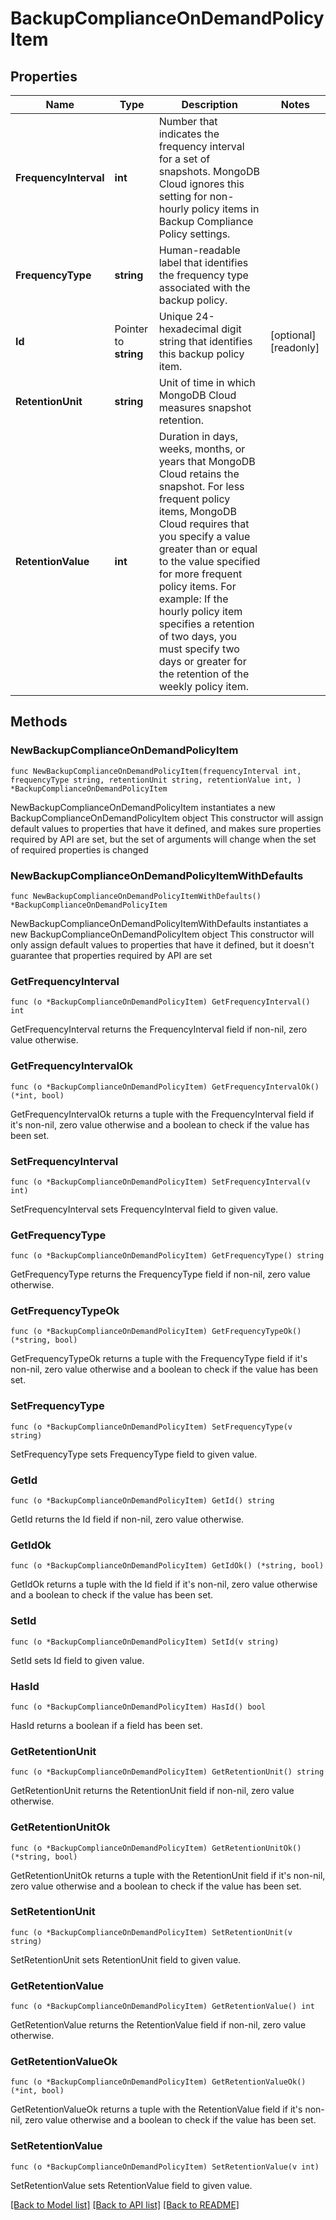 # BackupComplianceOnDemandPolicyItem

## Properties

Name | Type | Description | Notes
------------ | ------------- | ------------- | -------------
**FrequencyInterval** | **int** | Number that indicates the frequency interval for a set of snapshots. MongoDB Cloud ignores this setting for non-hourly policy items in Backup Compliance Policy settings. | 
**FrequencyType** | **string** | Human-readable label that identifies the frequency type associated with the backup policy. | 
**Id** | Pointer to **string** | Unique 24-hexadecimal digit string that identifies this backup policy item. | [optional] [readonly] 
**RetentionUnit** | **string** | Unit of time in which MongoDB Cloud measures snapshot retention. | 
**RetentionValue** | **int** | Duration in days, weeks, months, or years that MongoDB Cloud retains the snapshot. For less frequent policy items, MongoDB Cloud requires that you specify a value greater than or equal to the value specified for more frequent policy items.  For example: If the hourly policy item specifies a retention of two days, you must specify two days or greater for the retention of the weekly policy item. | 

## Methods

### NewBackupComplianceOnDemandPolicyItem

`func NewBackupComplianceOnDemandPolicyItem(frequencyInterval int, frequencyType string, retentionUnit string, retentionValue int, ) *BackupComplianceOnDemandPolicyItem`

NewBackupComplianceOnDemandPolicyItem instantiates a new BackupComplianceOnDemandPolicyItem object
This constructor will assign default values to properties that have it defined,
and makes sure properties required by API are set, but the set of arguments
will change when the set of required properties is changed

### NewBackupComplianceOnDemandPolicyItemWithDefaults

`func NewBackupComplianceOnDemandPolicyItemWithDefaults() *BackupComplianceOnDemandPolicyItem`

NewBackupComplianceOnDemandPolicyItemWithDefaults instantiates a new BackupComplianceOnDemandPolicyItem object
This constructor will only assign default values to properties that have it defined,
but it doesn't guarantee that properties required by API are set

### GetFrequencyInterval

`func (o *BackupComplianceOnDemandPolicyItem) GetFrequencyInterval() int`

GetFrequencyInterval returns the FrequencyInterval field if non-nil, zero value otherwise.

### GetFrequencyIntervalOk

`func (o *BackupComplianceOnDemandPolicyItem) GetFrequencyIntervalOk() (*int, bool)`

GetFrequencyIntervalOk returns a tuple with the FrequencyInterval field if it's non-nil, zero value otherwise
and a boolean to check if the value has been set.

### SetFrequencyInterval

`func (o *BackupComplianceOnDemandPolicyItem) SetFrequencyInterval(v int)`

SetFrequencyInterval sets FrequencyInterval field to given value.

### GetFrequencyType

`func (o *BackupComplianceOnDemandPolicyItem) GetFrequencyType() string`

GetFrequencyType returns the FrequencyType field if non-nil, zero value otherwise.

### GetFrequencyTypeOk

`func (o *BackupComplianceOnDemandPolicyItem) GetFrequencyTypeOk() (*string, bool)`

GetFrequencyTypeOk returns a tuple with the FrequencyType field if it's non-nil, zero value otherwise
and a boolean to check if the value has been set.

### SetFrequencyType

`func (o *BackupComplianceOnDemandPolicyItem) SetFrequencyType(v string)`

SetFrequencyType sets FrequencyType field to given value.

### GetId

`func (o *BackupComplianceOnDemandPolicyItem) GetId() string`

GetId returns the Id field if non-nil, zero value otherwise.

### GetIdOk

`func (o *BackupComplianceOnDemandPolicyItem) GetIdOk() (*string, bool)`

GetIdOk returns a tuple with the Id field if it's non-nil, zero value otherwise
and a boolean to check if the value has been set.

### SetId

`func (o *BackupComplianceOnDemandPolicyItem) SetId(v string)`

SetId sets Id field to given value.

### HasId

`func (o *BackupComplianceOnDemandPolicyItem) HasId() bool`

HasId returns a boolean if a field has been set.
### GetRetentionUnit

`func (o *BackupComplianceOnDemandPolicyItem) GetRetentionUnit() string`

GetRetentionUnit returns the RetentionUnit field if non-nil, zero value otherwise.

### GetRetentionUnitOk

`func (o *BackupComplianceOnDemandPolicyItem) GetRetentionUnitOk() (*string, bool)`

GetRetentionUnitOk returns a tuple with the RetentionUnit field if it's non-nil, zero value otherwise
and a boolean to check if the value has been set.

### SetRetentionUnit

`func (o *BackupComplianceOnDemandPolicyItem) SetRetentionUnit(v string)`

SetRetentionUnit sets RetentionUnit field to given value.

### GetRetentionValue

`func (o *BackupComplianceOnDemandPolicyItem) GetRetentionValue() int`

GetRetentionValue returns the RetentionValue field if non-nil, zero value otherwise.

### GetRetentionValueOk

`func (o *BackupComplianceOnDemandPolicyItem) GetRetentionValueOk() (*int, bool)`

GetRetentionValueOk returns a tuple with the RetentionValue field if it's non-nil, zero value otherwise
and a boolean to check if the value has been set.

### SetRetentionValue

`func (o *BackupComplianceOnDemandPolicyItem) SetRetentionValue(v int)`

SetRetentionValue sets RetentionValue field to given value.


[[Back to Model list]](../README.md#documentation-for-models) [[Back to API list]](../README.md#documentation-for-api-endpoints) [[Back to README]](../README.md)


